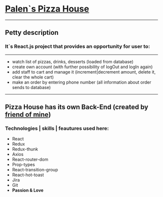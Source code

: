 # [Palen`s Pizza House](https://palens-pizzahouse.netlify.app)
---
## Petty description
### It`s React.js project that provides an opportunity for user to:
---
* watch list of pizzas, drinks, desserts (loaded from database)
* create own account (with further possibility of logOut and logIn again)
* add staff to cart and manage it (increment|decrement amount, delete it, clear the whole cart)
* make an order by entering phone number (all information about order sends to database)
---
Pizza House has its own Back-End (created by [friend of mine](https://github.com/Vladosik12333))
---
### Technologies | skills | feautures used here:
* React
* Redux
* Redux-thunk
* Axios
* React-router-dom
* Prop-types
* React-transition-group
* React-hot-toast
* Jira
* Git
* **Passion & Love** 


